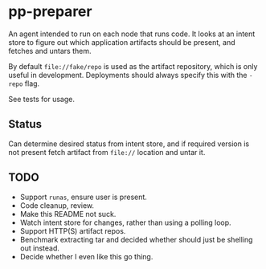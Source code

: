 pp-preparer
===========

An agent intended to run on each node that runs code. It looks at an intent
store to figure out which application artifacts should be present, and fetches
and untars them.

By default `file://fake/repo` is used as the artifact repository, which is only
useful in development. Deployments should always specify this with the `-repo`
flag.

See tests for usage.

Status
------

Can determine desired status from intent store, and if required version is not
present fetch artifact from `file://` location and untar it.

TODO
----

* Support `runas`, ensure user is present.
* Code cleanup, review.
* Make this README not suck.
* Watch intent store for changes, rather than using a polling loop.
* Support HTTP(S) artifact repos.
* Benchmark extracting tar and decided whether should just be shelling out
  instead.
* Decide whether I even like this go thing.

